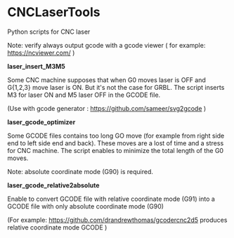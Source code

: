 # CNCLaserTools
Python scripts for CNC laser

Note: verify always output gcode with a gcode viewer ( for example: https://ncviewer.com/ )

__laser_insert_M3M5__

Some CNC machine supposes that when G0 moves laser is OFF and G{1,2,3} move laser is ON. 
But it's not the case for GRBL. The script inserts M3 for laser ON and M5 laser OFF in the GCODE file.

(Use with gcode generator : https://github.com/sameer/svg2gcode )

__laser_gcode_optimizer__

Some GCODE files contains too long GO move (for example from right side end to left side end and back). 
These moves are a lost of time and a stress for CNC machine. The script enables to minimize the total length of the G0 moves.

Note: absolute coordinate mode (G90) is required.

__laser_gcode_relative2absolute__

Enable to convert GCODE file with relative coordinate mode (G91) into a GCODE file with only absolute coordinate mode (G90)

(For example: https://github.com/drandrewthomas/gcodercnc2d5 produces relative coordinate mode GCODE )


